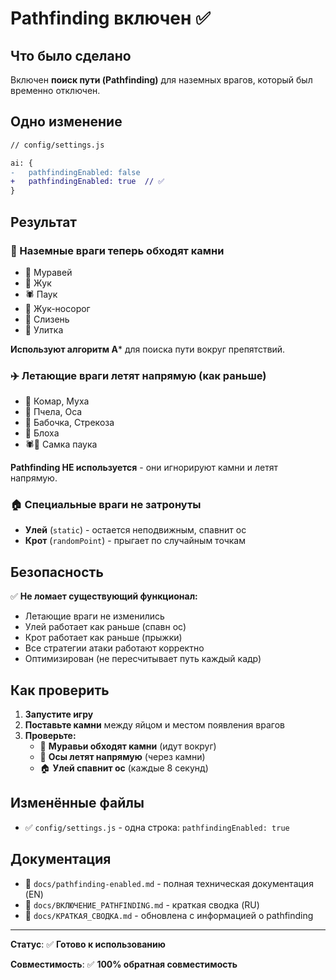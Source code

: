 # Pathfinding включен ✅

## Что было сделано

Включен **поиск пути (Pathfinding)** для наземных врагов, который был временно отключен.

## Одно изменение

```diff
// config/settings.js

ai: {
-   pathfindingEnabled: false
+   pathfindingEnabled: true  // ✅
}
```

## Результат

### 🎯 Наземные враги теперь обходят камни

- 🐜 Муравей
- 🐞 Жук  
- 🕷️ Паук
- 🐛 Жук-носорог
- 🐌 Слизень
- 🐌 Улитка

**Используют алгоритм A*** для поиска пути вокруг препятствий.

### ✈️ Летающие враги летят напрямую (как раньше)

- 🦟 Комар, Муха
- 🐝 Пчела, Оса
- 🦋 Бабочка, Стрекоза
- 🦗 Блоха
- 🕷️👑 Самка паука

**Pathfinding НЕ используется** - они игнорируют камни и летят напрямую.

### 🏠 Специальные враги не затронуты

- **Улей** (`static`) - остается неподвижным, спавнит ос
- **Крот** (`randomPoint`) - прыгает по случайным точкам

## Безопасность

✅ **Не ломает существующий функционал:**

- Летающие враги не изменились
- Улей работает как раньше (спавн ос)
- Крот работает как раньше (прыжки)
- Все стратегии атаки работают корректно
- Оптимизирован (не пересчитывает путь каждый кадр)

## Как проверить

1. **Запустите игру**
2. **Поставьте камни** между яйцом и местом появления врагов
3. **Проверьте:**
   - 🐜 **Муравьи обходят камни** (идут вокруг)
   - 🐝 **Осы летят напрямую** (через камни)
   - 🏠 **Улей спавнит ос** (каждые 8 секунд)

## Изменённые файлы

- ✅ `config/settings.js` - одна строка: `pathfindingEnabled: true`

## Документация

- 📄 `docs/pathfinding-enabled.md` - полная техническая документация (EN)
- 📄 `docs/ВКЛЮЧЕНИЕ_PATHFINDING.md` - краткая сводка (RU)
- 📄 `docs/КРАТКАЯ_СВОДКА.md` - обновлена с информацией о pathfinding

---

**Статус**: ✅ **Готово к использованию**

**Совместимость**: ✅ **100% обратная совместимость**

